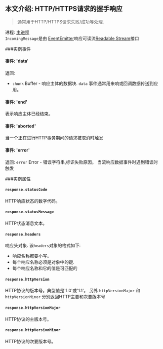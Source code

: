 ## 本文介绍: HTTP/HTTPS请求的握手响应

> 通常用于HTTP/HTTPS请求失败/成功等处理. 

进程: [主进程](../glossary.md#main-process)      
`IncomingMessage`是由 [EventEmitter](https://nodejs.org/api/events.html#events_class_eventemitter)响应可读流[Readable Stream](https://nodejs.org/api/stream.html#stream_readable_streams)接口

###实例事件

#### 事件: 'data'
返回:
* `chunk` Buffer - 响应主体的数据块.
`data` 事件通常用来响或回调数据传送到应用。

#### 事件: 'end'
表示响应主体已经结束。

#### 事件: 'aborted'
当一个正在进行HTTP事务期间的请求被取消时触发

#### 事件: 'error'
返回:
`error` Error - 错误字符串,标识失败原因。
当流响应数据事件时遇到错误时触发

###实例属性
#### `response.statusCode`
HTTP响应状态的数字代码。

#### `response.statusMessage`
HTTP状态消息文本。

#### `response.headers`
响应头对象. 该`headers`对象的格式如下:
* 响应名称都要小写。
* 每个响应名称必须是对象中的键.
* 每个响应名称和它的值是可匹配的

#### `response.httpVersion`
HTTP协议的版本号。典型值是'1.0'或'1.1'。
 另外 `httpVersionMajor` 和 `httpVersionMinor` 分别返回HTTP主要和次要版本号

#### `response.httpVersionMajor`
HTTP协议的主版本号。

#### `response.httpVersionMinor`
HTTP协议的次要版本号。